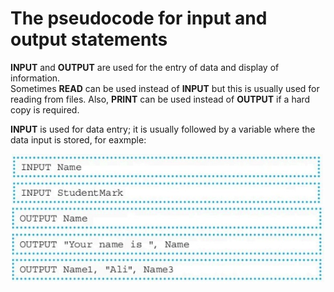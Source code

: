 # The pseudocode for input and output statements  
**INPUT** and **OUTPUT** are used for the entry of data and display of information.  
Sometimes **READ** can be used instead of **INPUT** but this is usually used for reading from files. Also, **PRINT** can be used instead of **OUTPUT** if a hard copy is required.  

**INPUT** is used for data entry; it is usually followed by a variable where the data input is stored, for eaxmple:  

<div align="center"> 
  <img src="https://github.com/DeniCastro/CompSciAEA/blob/ProgramDevelopmentCycle/INPUT.jpg?raw=true" alt="INPUT" width="500"> 
</div>  
  
<div align="center"> 
  <img src="https://github.com/DeniCastro/CompSciAEA/blob/ProgramDevelopmentCycle/OUTPUT.jpg?raw=true" alt="OUTPUT" width="500"> 
</div>  

<div align="center"> 
  <img src="" alt="" width="500"> 
</div>  

